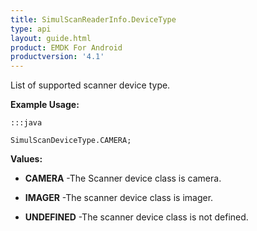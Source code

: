 ```yaml
---
title: SimulScanReaderInfo.DeviceType
type: api
layout: guide.html
product: EMDK For Android
productversion: '4.1'
---
```



List of supported scanner device type.
 
 

**Example Usage:**
	
	:::java
	
	SimulScanDeviceType.CAMERA;
	


**Values:**

* **CAMERA** -The Scanner device class is camera.

* **IMAGER** -The scanner device class is imager.

* **UNDEFINED** -The scanner device class is not defined.









